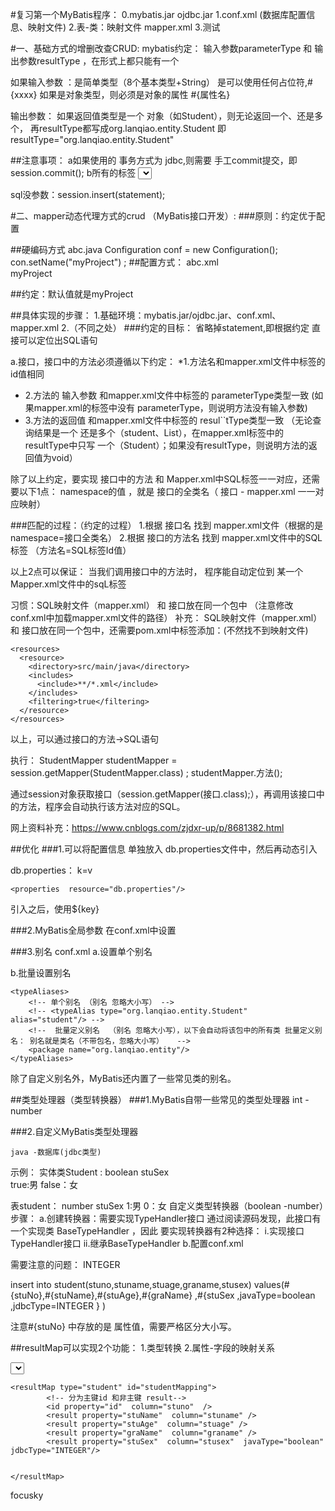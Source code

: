 #复习第一个MyBatis程序：
0.mybatis.jar   ojdbc.jar
1.conf.xml (数据库配置信息、映射文件)
2.表-类：映射文件  mapper.xml
3.测试


#一、基础方式的增删改查CRUD:
mybatis约定：
输入参数parameterType 和 输出参数resultType ，在形式上都只能有一个


如果输入参数 ：是简单类型（8个基本类型+String） 是可以使用任何占位符,#{xxxx}
如果是对象类型，则必须是对象的属性 #{属性名}

输出参数：  如果返回值类型是一个 对象（如Student），则无论返回一个、还是多个，
再resultType都写成org.lanqiao.entity.Student
即 resultType="org.lanqiao.entity.Student"



##注意事项：
a如果使用的 事务方式为 jdbc,则需要 手工commit提交，即session.commit();
b所有的标签 <select> <update>等 ，都必须有sql语句，但是sql参数值可选
select* from student  where stuno = #{xx}
sql有参数：session.insert(statement, 参数值 );

sql没参数：session.insert(statement);





#二、mapper动态代理方式的crud （MyBatis接口开发）:
###原则：约定优于配置

##硬编码方式
abc.java
Configuration conf = new Configuration();
con.setName("myProject") ;
##配置方式：
abc.xml   
<name>myProject</name>

##约定：默认值就是myProject


##具体实现的步骤：
1.基础环境：mybatis.jar/ojdbc.jar、conf.xml、mapper.xml
2.（不同之处）
###约定的目标： 省略掉statement,即根据约定 直接可以定位出SQL语句

a.接口，接口中的方法必须遵循以下约定：
*1.方法名和mapper.xml文件中标签的id值相同
* 2.方法的 输入参数 和mapper.xml文件中标签的 parameterType类型一致 (如果mapper.xml的标签中没有 parameterType，则说明方法没有输入参数)
* 3.方法的返回值  和mapper.xml文件中标签的 resul``tType类型一致 （无论查询结果是一个 还是多个（student、List<Student>），在mapper.xml标签中的resultType中只写 一个（Student）；如果没有resultType，则说明方法的返回值为void）

除了以上约定，要实现 接口中的方法  和  Mapper.xml中SQL标签一一对应，还需要以下1点：
namespace的值 ，就是  接口的全类名（ 接口 - mapper.xml 一一对应映射）


###匹配的过程：（约定的过程）
1.根据 接口名 找到 mapper.xml文件（根据的是namespace=接口全类名）
2.根据 接口的方法名 找到 mapper.xml文件中的SQL标签 （方法名=SQL标签Id值）

以上2点可以保证： 当我们调用接口中的方法时，
程序能自动定位到 某一个Mapper.xml文件中的sqL标签


习惯：SQL映射文件（mapper.xml） 和 接口放在同一个包中 （注意修改conf.xml中加载mapper.xml文件的路径）
补充：
SQL映射文件（mapper.xml） 和 接口放在同一个包中，还需要pom.xml中<build>标签添加：(不然找不到映射文件)
<!--  在pom文件 标明xml的位置  -->
    <resources>
      <resource>
        <directory>src/main/java</directory>
        <includes>
          <include>**/*.xml</include>
        </includes>
        <filtering>true</filtering>
      </resource>
    </resources>

以上，可以通过接口的方法->SQL语句

执行：
StudentMapper studentMapper = session.getMapper(StudentMapper.class) ;
studentMapper.方法();

通过session对象获取接口（session.getMapper(接口.class);），再调用该接口中的方法，程序会自动执行该方法对应的SQL。


网上资料补充：https://www.cnblogs.com/zjdxr-up/p/8681382.html






##优化
###1.可以将配置信息 单独放入 db.properties文件中，然后再动态引入

db.properties：
k=v

<configuration>

	<properties  resource="db.properties"/>

引入之后，使用${key}

###2.MyBatis全局参数
在conf.xml中设置
<!-- 
<settings>
        <setting name="cacheEnabled" value="false"  />
        <setting name="lazyLoadingEnabled" value="false"  />
</settings>
 -->

###3.别名 conf.xml
a.设置单个别名



b.批量设置别名

	<typeAliases>
		<!-- 单个别名 （别名 忽略大小写） -->
		<!-- <typeAlias type="org.lanqiao.entity.Student" alias="student"/> -->
		<!--  批量定义别名  （别名 忽略大小写），以下会自动将该包中的所有类 批量定义别名： 别名就是类名（不带包名，忽略大小写）   -->
		<package name="org.lanqiao.entity"/>
	</typeAliases>


除了自定义别名外，MyBatis还内置了一些常见类的别名。








##类型处理器（类型转换器）
###1.MyBatis自带一些常见的类型处理器
int  - number

###2.自定义MyBatis类型处理器

	java -数据库(jdbc类型)
示例：
实体类Student :  boolean   stuSex  	
true:男
false：女

表student：	number  stuSex
1:男
0：女
自定义类型转换器（boolean -number）步骤：
a.创建转换器：需要实现TypeHandler接口
通过阅读源码发现，此接口有一个实现类 BaseTypeHandler ，因此 要实现转换器有2种选择：
i.实现接口TypeHandler接口
ii.继承BaseTypeHandler
b.配置conf.xml


需要注意的问题：  INTEGER









insert into student(stuno,stuname,stuage,graname,stusex)
values(#{stuNo},#{stuName},#{stuAge},#{graName} ,#{stuSex ,javaType=boolean  ,jdbcType=INTEGER   } )

注意#{stuNo} 中存放的是 属性值，需要严格区分大小写。



##resultMap可以实现2个功能：
1.类型转换
2.属性-字段的映射关系



<select id="queryStudentByStuno" 	parameterType="int"  	resultMap="studentMapping" >
		select * from student where stuno = #{stuno}
	</select>

	<resultMap type="student" id="studentMapping">
			<!-- 分为主键id 和非主键 result-->
			<id property="id"  column="stuno"  />
			<result property="stuName"  column="stuname" />
			<result property="stuAge"  column="stuage" />
			<result property="graName"  column="graname" />
			<result property="stuSex"  column="stusex"  javaType="boolean" jdbcType="INTEGER"/>
	
	
	</resultMap>














focusky












	
	